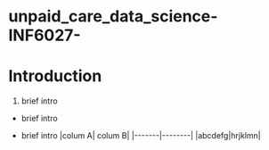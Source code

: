 # unpaid_care_data_science-INF6027-
# Introduction
1. brief intro
* brief intro
- brief intro
  |colum A| colum B|
  |-------|--------|
  |abcdefg|hrjklmn|

